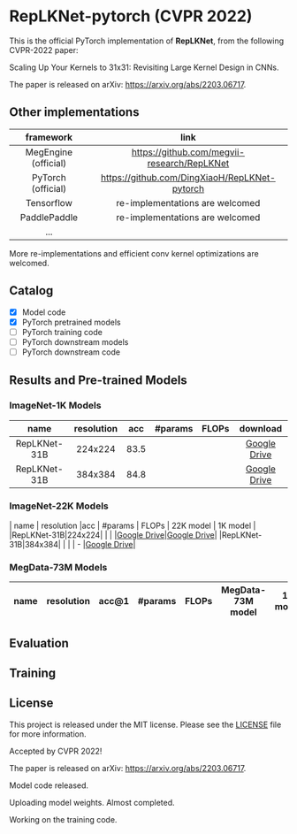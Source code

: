 # RepLKNet-pytorch (CVPR 2022)

This is the official PyTorch implementation of **RepLKNet**, from the following CVPR-2022 paper:

Scaling Up Your Kernels to 31x31: Revisiting Large Kernel Design in CNNs.

The paper is released on arXiv: https://arxiv.org/abs/2203.06717.

## Other implementations

| framework | link |
|:---:|:---:|
|MegEngine (official)|https://github.com/megvii-research/RepLKNet|
|PyTorch (official)|https://github.com/DingXiaoH/RepLKNet-pytorch|
|Tensorflow| re-implementations are welcomed |
|PaddlePaddle  | re-implementations are welcomed |
| ... | |

More re-implementations and efficient conv kernel optimizations are welcomed.

## Catalog
- [x] Model code
- [x] PyTorch pretrained models
- [ ] PyTorch training code
- [ ] PyTorch downstream models
- [ ] PyTorch downstream code

<!-- ✅ ⬜️  -->

## Results and Pre-trained Models

### ImageNet-1K Models

| name | resolution |acc | #params | FLOPs | download |
|:---:|:---:|:---:|:---:| :---:|:---:|
|RepLKNet-31B|224x224|83.5|    |     |[Google Drive](https://drive.google.com/file/d/1azQUiCxK9feYVkkrPqwVPBtNsTzDrX7S/view?usp=sharing) | Baidu Cloud|
|RepLKNet-31B|384x384|84.8|    |     |[Google Drive](https://drive.google.com/file/d/1vo-P3XB6mRLUeDzmgv90dOu73uCeLfZN/view?usp=sharing) | Baidu Cloud|



### ImageNet-22K Models

| name | resolution |acc | #params | FLOPs | 22K model | 1K model |
|RepLKNet-31B|224x224|    |    |    |[Google Drive](https://drive.google.com/file/d/1PYJiMszZYNrkZOeYwjccvxX8UHMALB7z/view?usp=sharing)|[Google Drive](https://drive.google.com/file/d/1DslZ2voXZQR1QoFY9KnbsHAeF84hzS0s/view?usp=sharing)|
|RepLKNet-31B|384x384|    |    |    | - |[Google Drive](https://drive.google.com/file/d/1Sc46BWdXXm2fVP-K_hKKU_W8vAB-0duX/view?usp=sharing)|




### MegData-73M Models
| name | resolution |acc@1 | #params | FLOPs | MegData-73M model | 1K model |
|:---:|:---:|:---:|:---:| :---:| :---:|:---:|



## Evaluation


## Training


## License
This project is released under the MIT license. Please see the [LICENSE](LICENSE) file for more information.




Accepted by CVPR 2022!

The paper is released on arXiv: https://arxiv.org/abs/2203.06717.

Model code released.

Uploading model weights. Almost completed.

Working on the training code.


